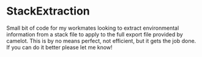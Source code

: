 # StackExtraction
Small bit of code for my workmates looking to extract environmental information from a stack file to apply to the full export file provided by camelot.
This is by no means perfect, not efficient, but it gets the job done. If you can do it better please let me know! 
